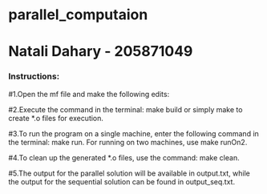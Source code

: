 # parallel_computaion

# Natali Dahary - 205871049

### Instructions:

#1.Open the mf file and make the following edits:
<ip address of the current run machine>
<ip address of the second machine>

#2.Execute the command in the terminal: make build or simply make to create *.o files for execution.

#3.To run the program on a single machine, enter the following command in the terminal: make run. For running on two machines, use make runOn2.

#4.To clean up the generated *.o files, use the command: make clean.

#5.The output for the parallel solution will be available in output.txt, while the output for the sequential solution can be found in output_seq.txt.